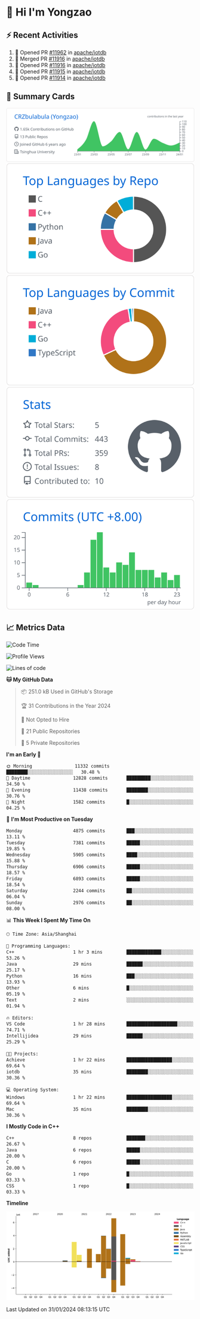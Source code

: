 # 👋 Hi I'm Yongzao

## ⚡ Recent Activities
<!--START_SECTION:activity-->
1. 💪 Opened PR [#11962](https://github.com/apache/iotdb/pull/11962) in [apache/iotdb](https://github.com/apache/iotdb)
2. 🎉 Merged PR [#11916](https://github.com/apache/iotdb/pull/11916) in [apache/iotdb](https://github.com/apache/iotdb)
3. 💪 Opened PR [#11916](https://github.com/apache/iotdb/pull/11916) in [apache/iotdb](https://github.com/apache/iotdb)
4. 💪 Opened PR [#11915](https://github.com/apache/iotdb/pull/11915) in [apache/iotdb](https://github.com/apache/iotdb)
5. 💪 Opened PR [#11914](https://github.com/apache/iotdb/pull/11914) in [apache/iotdb](https://github.com/apache/iotdb)
<!--END_SECTION:activity-->

## 🎑 Summary Cards

[![](https://raw.githubusercontent.com/CRZbulabula/CRZbulabula/main/profile-summary-card-output/github/0-profile-details.svg)](https://github.com/vn7n24fzkq/github-profile-summary-cards)
[![](https://raw.githubusercontent.com/CRZbulabula/CRZbulabula/main/profile-summary-card-output/github/1-repos-per-language.svg)](https://github.com/vn7n24fzkq/github-profile-summary-cards) [![](https://raw.githubusercontent.com/CRZbulabula/CRZbulabula/main/profile-summary-card-output/github/2-most-commit-language.svg)](https://github.com/vn7n24fzkq/github-profile-summary-cards)
[![](https://raw.githubusercontent.com/CRZbulabula/CRZbulabula/main/profile-summary-card-output/github/3-stats.svg)](https://github.com/vn7n24fzkq/github-profile-summary-cards) [![](https://raw.githubusercontent.com/CRZbulabula/CRZbulabula/main/profile-summary-card-output/github/4-productive-time.svg)](https://github.com/vn7n24fzkq/github-profile-summary-cards)

## 📈 Metrics Data

<!--START_SECTION:waka-->
![Code Time](http://img.shields.io/badge/Code%20Time-551%20hrs%2055%20mins-blue)

![Profile Views](http://img.shields.io/badge/Profile%20Views-0-blue)

![Lines of code](https://img.shields.io/badge/From%20Hello%20World%20I%27ve%20Written-25.1%20million%20lines%20of%20code-blue)

**🐱 My GitHub Data** 

> 📦 251.0 kB Used in GitHub's Storage 
 > 
> 🏆 31 Contributions in the Year 2024
 > 
> 🚫 Not Opted to Hire
 > 
> 📜 21 Public Repositories 
 > 
> 🔑 5 Private Repositories 
 > 
**I'm an Early 🐤** 

```text
🌞 Morning                11332 commits       ████████░░░░░░░░░░░░░░░░░   30.48 % 
🌆 Daytime                12828 commits       █████████░░░░░░░░░░░░░░░░   34.50 % 
🌃 Evening                11438 commits       ████████░░░░░░░░░░░░░░░░░   30.76 % 
🌙 Night                  1582 commits        █░░░░░░░░░░░░░░░░░░░░░░░░   04.25 % 
```
📅 **I'm Most Productive on Tuesday** 

```text
Monday                   4875 commits        ███░░░░░░░░░░░░░░░░░░░░░░   13.11 % 
Tuesday                  7381 commits        █████░░░░░░░░░░░░░░░░░░░░   19.85 % 
Wednesday                5905 commits        ████░░░░░░░░░░░░░░░░░░░░░   15.88 % 
Thursday                 6906 commits        █████░░░░░░░░░░░░░░░░░░░░   18.57 % 
Friday                   6893 commits        █████░░░░░░░░░░░░░░░░░░░░   18.54 % 
Saturday                 2244 commits        ██░░░░░░░░░░░░░░░░░░░░░░░   06.04 % 
Sunday                   2976 commits        ██░░░░░░░░░░░░░░░░░░░░░░░   08.00 % 
```


📊 **This Week I Spent My Time On** 

```text
🕑︎ Time Zone: Asia/Shanghai

💬 Programming Languages: 
C++                      1 hr 3 mins         █████████████░░░░░░░░░░░░   53.26 % 
Java                     29 mins             ██████░░░░░░░░░░░░░░░░░░░   25.17 % 
Python                   16 mins             ███░░░░░░░░░░░░░░░░░░░░░░   13.93 % 
Other                    6 mins              █░░░░░░░░░░░░░░░░░░░░░░░░   05.19 % 
Text                     2 mins              ░░░░░░░░░░░░░░░░░░░░░░░░░   01.94 % 

🔥 Editors: 
VS Code                  1 hr 28 mins        ███████████████████░░░░░░   74.71 % 
Intellijidea             29 mins             ██████░░░░░░░░░░░░░░░░░░░   25.29 % 

🐱‍💻 Projects: 
Achieve                  1 hr 22 mins        █████████████████░░░░░░░░   69.64 % 
iotdb                    35 mins             ████████░░░░░░░░░░░░░░░░░   30.36 % 

💻 Operating System: 
Windows                  1 hr 22 mins        █████████████████░░░░░░░░   69.64 % 
Mac                      35 mins             ████████░░░░░░░░░░░░░░░░░   30.36 % 
```

**I Mostly Code in C++** 

```text
C++                      8 repos             ███████░░░░░░░░░░░░░░░░░░   26.67 % 
Java                     6 repos             █████░░░░░░░░░░░░░░░░░░░░   20.00 % 
C                        6 repos             █████░░░░░░░░░░░░░░░░░░░░   20.00 % 
Go                       1 repo              █░░░░░░░░░░░░░░░░░░░░░░░░   03.33 % 
CSS                      1 repo              █░░░░░░░░░░░░░░░░░░░░░░░░   03.33 % 
```



**Timeline**

![Lines of Code chart](https://raw.githubusercontent.com/CRZbulabula/CRZbulabula/main/assets/bar_graph.png)


 Last Updated on 31/01/2024 08:13:15 UTC
<!--END_SECTION:waka-->

